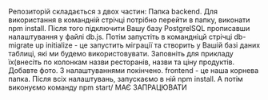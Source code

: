 Репозиторій складається з двох частин:
Папка backend. Для використання в командній стрічці потрібно перейти в папку, виконати npm install.
Після того підключити Вашу базу PostgrelSQL прописавши налаштування у файлі db.js. 
Потім запустіть в командніцй стрічці db-migrate up initialize - це запустить міграції та створить у Вашій базі даних таблиці, які ми будемо використовувати.
Заповніть для прикладу їх(внесіть по колонкам назви ресторанів, назви та ціну продуктів. Добавте фото. З налаштуваннями покінчено. 
frontend - це наша корнева папка. Після всіх налаштувань, запускаємо в ній npm install. А потім виконуємо команду npm start/
МАЄ ЗАПРАЦЮВАТИ
